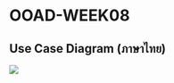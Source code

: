 # OOAD-WEEK08

## Use Case Diagram (ภาษาไทย)
![](http://www.plantuml.com/plantuml/img/SoWkIImgAStDuV9nz0rGqDBLLV3nTtHnS_JqL4081JjwWaGG0jwXha01BeVKl1IWNW00)
